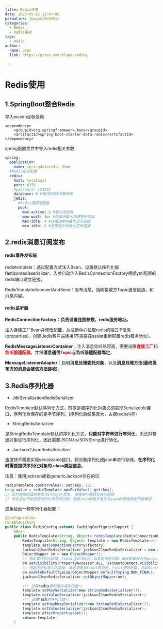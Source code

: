 ```yaml
---
title: Redis使用
date: 2023-05-15 13:47:06
permalink: /pages/8b9d51/
categories: 
  - Redis
  - Redis基础
tags: 
  - Redis
author: 
  name: phan
  link: https://gitee.com/blage-coding

---
```

# Redis使用

## 1.SpringBoot整合Redis

导入maven坐标依赖

```
<dependency>																	
	<groupId>org.springframework.boot</groupId>
	<artifactId>spring-boot-starter-data-redis</artifactId>						
</dependency>
```

spring配置文件中导入redis相关参数

```yaml
spring:
  application:
    name: springdataredis_demo
  #Redis相关配置
  redis:
    host: localhost
    port: 6379
    #password: 123456
    database: 0 #操作的是0号数据库
    jedis:
      #Redis连接池配置
      pool:
        max-active: 8 #最大连接数
        max-wait: 1ms #连接池最大阻塞等待时间
        max-idle: 4 #连接池中的最大空闲连接
        min-idle: 0 #连接池中的最小空闲连接
```

## 2.redis消息订阅发布

#### redis事件发布端

redistemplate：通过配置方式注入Bean，设置默认序列化器fastjsonredisserializer，入参自动注入RedisConnectionFactory根据yml配置的redis端口建立链接。

RedisTemplate#convertAndSend：发布消息，指明接收方Topic通信信道，和消息内容。

#### redis监听器

**RedisConnectionFactory：负责设置连接参数，redis服务地址。**

注入连接工厂Bean并修改配置，从注册中心拉取redis的端口IP信息(properties)，创建Jedis客户端连接(不需要在assist重新配置redis服务地址)。

**RedisMessageListenerContainer**：注入消息监听器容器，需要设置<font color="red">**连接工厂**</font>和<font color="red">**监听器适配器**</font>。并将**消息通信<font color="red">Topic</font>与监听器适配器绑定**。

**MessageListenerAdapter**：指明**消息处理委托对象**，以及**消息处理方法(最终发布方的消息会被该方法接收)**。

## 3.Redis序列化器

- JdkSerializationRedisSerializer

RedisTemplate默认序列化方式，前提是被序列化对象必须实现Serializable接口，序列化后保存的是字节序列。(序列化后结果庞大，占据redis内存)

- StringRedisSerializer

是StringRedisTemplate默认的序列化方式，**只能对字符串进行序列化**，无法对普通对象进行序列化，因此需要JSON.toJSONString进行转化。

- Jackson2JsonRedisSerializer

速度快不需要实现serializable接口，将对象序列化成json串进行存储。**在序列化时需要提供序列化对象的.class类型信息**。

注意：使用jackson或者genericJackson存在的坑

```java
redisTemplate.opsForValue().set(key, 1L);
Long value = redisTemplate.opsForValue().get(key); 
// 此时获得的值的类型为Integer类型, 直接进行强转会进行报错
// 其实这也不能说是序列化存在的问题，而是json的数字类型与java的数据类型不能兼容
```

这里给出一种序列化器配置：

```java
@Configuration
@EnableCaching
public class RedisConfig extends CachingConfigurerSupport {
    @Bean
    public RedisTemplate<String, Object> redisTemplate(RedisConnectionFactory factory) {
        RedisTemplate<String, Object> template = new RedisTemplate<>();
        template.setConnectionFactory(factory);
        Jackson2JsonRedisSerializer jackson2JsonRedisSerializer = new Jackson2JsonRedisSerializer(Object.class);
        ObjectMapper om = new ObjectMapper();
        // 指定要序列化的域，field,get和set,以及修饰符范围，ANY是都有包括private和public
        om.setVisibility(PropertyAccessor.ALL, JsonAutoDetect.Visibility.ANY);
        // 指定序列化输入的类型，类必须是非final修饰的，final修饰的类，比如String,Integer等会跑出异常
        om.enableDefaultTyping(ObjectMapper.DefaultTyping.NON_FINAL);
        jackson2JsonRedisSerializer.setObjectMapper(om);
        
        /** 设置redis键和值的序列化器*/
        template.setKeySerializer(new StringRedisSerializer());
        template.setValueSerializer(jackson2JsonRedisSerializer);
        /** 设置hash的序列化器*/
        template.setHashKeySerializer(new StringRedisSerializer());
        template.setValueSerializer(jackson2JsonRedisSerializer);
        template.afterPropertiesSet();
        return template;
    }
```